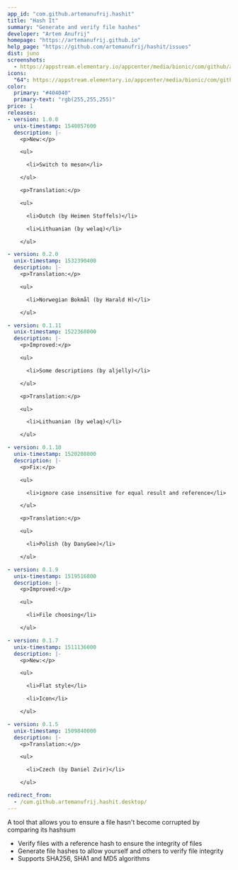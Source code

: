 ```yaml
---
app_id: "com.github.artemanufrij.hashit"
title: "Hash It"
summary: "Generate and verify file hashes"
developer: "Artem Anufrij"
homepage: "https://artemanufrij.github.io"
help_page: "https://github.com/artemanufrij/hashit/issues"
dist: juno
screenshots:
  - https://appstream.elementary.io/appcenter/media/bionic/com/github/artemanufrij.hashit/B38C6A3C123DAB9CBD4A07BF5BC335EE/screenshots/image-1_orig.png
icons:
  "64": https://appstream.elementary.io/appcenter/media/bionic/com/github/artemanufrij.hashit/B38C6A3C123DAB9CBD4A07BF5BC335EE/icons/64x64/com.github.artemanufrij.hashit_com.github.artemanufrij.hashit.png
color:
  primary: "#404040"
  primary-text: "rgb(255,255,255)"
price: 1
releases:
- version: 1.0.0
  unix-timestamp: 1540857600
  description: |-
    <p>New:</p>

    <ul>

      <li>Switch to meson</li>

    </ul>

    <p>Translation:</p>

    <ul>

      <li>Dutch (by Heimen Stoffels)</li>

      <li>Lithuanian (by welaq)</li>

    </ul>

- version: 0.2.0
  unix-timestamp: 1532390400
  description: |-
    <p>Translation:</p>

    <ul>

      <li>Norwegian Bokmål (by Harald H)</li>

    </ul>

- version: 0.1.11
  unix-timestamp: 1522368000
  description: |-
    <p>Improved:</p>

    <ul>

      <li>Some descriptions (by aljelly)</li>

    </ul>

    <p>Translation:</p>

    <ul>

      <li>Lithuanian (by welaq)</li>

    </ul>

- version: 0.1.10
  unix-timestamp: 1520208000
  description: |-
    <p>Fix:</p>

    <ul>

      <li>ignore case insensitive for equal result and reference</li>

    </ul>

    <p>Translation:</p>

    <ul>

      <li>Polish (by DanyGee)</li>

    </ul>

- version: 0.1.9
  unix-timestamp: 1519516800
  description: |-
    <p>Improved:</p>

    <ul>

      <li>File choosing</li>

    </ul>

- version: 0.1.7
  unix-timestamp: 1511136000
  description: |-
    <p>New:</p>

    <ul>

      <li>Flat style</li>

      <li>Icon</li>

    </ul>

- version: 0.1.5
  unix-timestamp: 1509840000
  description: |-
    <p>Translation:</p>

    <ul>

      <li>Czech (by Daniel Zvir)</li>

    </ul>

redirect_from:
  - /com.github.artemanufrij.hashit.desktop/
---
```

<p>A tool that allows you to ensure a file hasn&apos;t become corrupted by comparing its hashsum</p>
<ul>
  <li>Verify files with a reference hash to ensure the integrity of files</li>
  <li>Generate file hashes to allow yourself and others to verify file integrity</li>
  <li>Supports SHA256, SHA1 and MD5 algorithms</li>
</ul>
